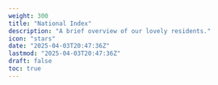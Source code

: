 ```yaml
---
weight: 300
title: "National Index"
description: "A brief overview of our lovely residents."
icon: "stars"
date: "2025-04-03T20:47:36Z"
lastmod: "2025-04-03T20:47:36Z"
draft: false
toc: true
---
```

